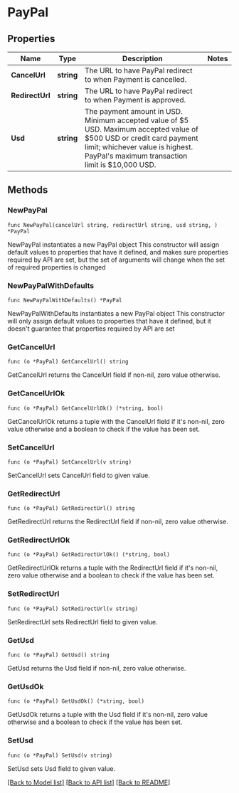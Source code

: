 # PayPal

## Properties

Name | Type | Description | Notes
------------ | ------------- | ------------- | -------------
**CancelUrl** | **string** | The URL to have PayPal redirect to when Payment is cancelled. | 
**RedirectUrl** | **string** | The URL to have PayPal redirect to when Payment is approved. | 
**Usd** | **string** | The payment amount in USD. Minimum accepted value of $5 USD. Maximum accepted value of $500 USD or credit card payment limit; whichever value is highest. PayPal&#39;s maximum transaction limit is $10,000 USD. | 

## Methods

### NewPayPal

`func NewPayPal(cancelUrl string, redirectUrl string, usd string, ) *PayPal`

NewPayPal instantiates a new PayPal object
This constructor will assign default values to properties that have it defined,
and makes sure properties required by API are set, but the set of arguments
will change when the set of required properties is changed

### NewPayPalWithDefaults

`func NewPayPalWithDefaults() *PayPal`

NewPayPalWithDefaults instantiates a new PayPal object
This constructor will only assign default values to properties that have it defined,
but it doesn't guarantee that properties required by API are set

### GetCancelUrl

`func (o *PayPal) GetCancelUrl() string`

GetCancelUrl returns the CancelUrl field if non-nil, zero value otherwise.

### GetCancelUrlOk

`func (o *PayPal) GetCancelUrlOk() (*string, bool)`

GetCancelUrlOk returns a tuple with the CancelUrl field if it's non-nil, zero value otherwise
and a boolean to check if the value has been set.

### SetCancelUrl

`func (o *PayPal) SetCancelUrl(v string)`

SetCancelUrl sets CancelUrl field to given value.


### GetRedirectUrl

`func (o *PayPal) GetRedirectUrl() string`

GetRedirectUrl returns the RedirectUrl field if non-nil, zero value otherwise.

### GetRedirectUrlOk

`func (o *PayPal) GetRedirectUrlOk() (*string, bool)`

GetRedirectUrlOk returns a tuple with the RedirectUrl field if it's non-nil, zero value otherwise
and a boolean to check if the value has been set.

### SetRedirectUrl

`func (o *PayPal) SetRedirectUrl(v string)`

SetRedirectUrl sets RedirectUrl field to given value.


### GetUsd

`func (o *PayPal) GetUsd() string`

GetUsd returns the Usd field if non-nil, zero value otherwise.

### GetUsdOk

`func (o *PayPal) GetUsdOk() (*string, bool)`

GetUsdOk returns a tuple with the Usd field if it's non-nil, zero value otherwise
and a boolean to check if the value has been set.

### SetUsd

`func (o *PayPal) SetUsd(v string)`

SetUsd sets Usd field to given value.



[[Back to Model list]](../README.md#documentation-for-models) [[Back to API list]](../README.md#documentation-for-api-endpoints) [[Back to README]](../README.md)


